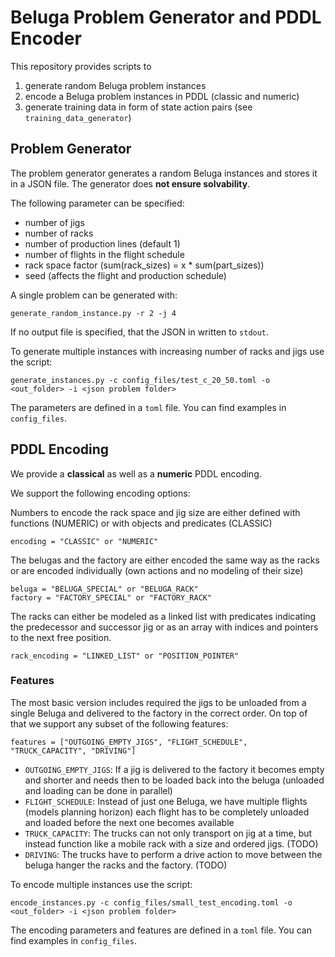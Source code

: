 # Beluga Problem Generator and PDDL Encoder

This repository provides scripts to 

1. generate random Beluga problem instances 
2. encode a Beluga problem instances in PDDL (classic and numeric)
3. generate training data in form of state action pairs (see `training_data_generator`)

## Problem Generator

The problem generator generates a random Beluga instances and stores it in a JSON file.
The generator does **not ensure solvability**.

The following parameter can be specified:

* number of jigs
* number of racks
* number of production lines (default 1)
* number of flights in the flight schedule
* rack space factor (sum(rack_sizes) = x * sum(part_sizes))
* seed (affects the flight and production schedule)

A single problem can be generated with:

    generate_random_instance.py -r 2 -j 4


If no output file is specified, that the JSON in written to `stdout`.

To generate multiple instances with increasing number of racks and jigs 
use the script:

    generate_instances.py -c config_files/test_c_20_50.toml -o <out_folder> -i <json problem folder>


The parameters are defined in a `toml` file.
You can find examples in `config_files`.

## PDDL Encoding

We provide a **classical** as well as a **numeric** PDDL encoding.

We support the following encoding options:

Numbers to encode the rack space and jig size are either defined with functions (NUMERIC)
or with objects and predicates (CLASSIC)

    encoding = "CLASSIC" or "NUMERIC"

The belugas and the factory are either encoded the same way as the racks 
or are encoded individually (own actions and no modeling of their size)

    beluga = "BELUGA_SPECIAL" or "BELUGA_RACK"
    factory = "FACTORY_SPECIAL" or "FACTORY_RACK"


The racks can either be modeled as a linked list with predicates indicating the 
predecessor and successor jig or as an array with indices and pointers to the 
next free position.

    rack_encoding = "LINKED_LIST" or "POSITION_POINTER"

### Features 
The most basic version includes required the jigs to be unloaded from a single 
Beluga and delivered to the factory in the correct order.
On top of that we support any subset of the following features:

    features = ["OUTGOING_EMPTY_JIGS", "FLIGHT_SCHEDULE", "TRUCK_CAPACITY", "DRIVING"]

* `OUTGOING_EMPTY_JIGS`: If a jig is delivered to the factory it becomes empty and shorter
and needs then to be loaded back into the beluga (unloaded and loading can be done in 
parallel)
* `FLIGHT_SCHEDULE`: Instead of just one Beluga, we have multiple flights (models planning horizon)
each flight has to be completely unloaded and loaded before the next one becomes available
* `TRUCK_CAPACITY`: The trucks can not only transport on jig at a time, but instead function like a mobile 
rack with a size and ordered jigs. (TODO)
* `DRIVING`: The trucks have to perform a drive action to move between the beluga 
hanger the racks and the factory. (TODO)

To encode multiple instances use the script:

    encode_instances.py -c config_files/small_test_encoding.toml -o <out_folder> -i <json problem folder>

The encoding parameters and features are defined in a `toml` file.
You can find examples in `config_files`.